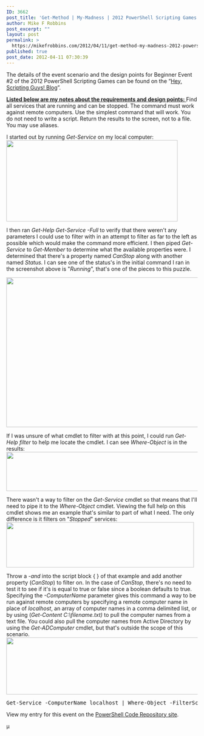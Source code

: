 ```yaml
---
ID: 3662
post_title: 'Get-Method | My-Madness | 2012 PowerShell Scripting Games Beginner Event #2'
author: Mike F Robbins
post_excerpt: ""
layout: post
permalink: >
  https://mikefrobbins.com/2012/04/11/get-method-my-madness-2012-powershell-scripting-games-beginner-event-2/
published: true
post_date: 2012-04-11 07:30:39
---
```

The details of the event scenario and the design points for Beginner Event #2 of the 2012 PowerShell Scripting Games can be found on the “<a href="http://blogs.technet.com/b/heyscriptingguy/archive/2012/04/03/2012-scripting-games-beginner-event-2-find-stoppable-running-services.aspx" target="_blank">Hey, Scripting Guys! Blog</a>”.

<span style="text-decoration: underline;"><strong>Listed below are my notes about the requirements and design points:</strong>
</span>Find all services that are running and can be stopped.
The command must work against remote computers.
Use the simplest command that will work. You do not need to write a script.
Return the results to the screen, not to a file.
You may use aliases.

I started out by running <em>Get-Service</em> on my local computer:
<a href="http://mikefrobbins.com/wp-content/uploads/2012/04/2012sg-be2-0.png"><img class="alignnone size-full wp-image-3703" title="2012sg-be2-0" alt="" src="http://mikefrobbins.com/wp-content/uploads/2012/04/2012sg-be2-0.png" width="451" height="214" /></a>

I then ran <em>Get-Help Get-Service -Full</em> to verify that there weren't any parameters I could use to filter with in an attempt to filter as far to the left as possible which would make the command more efficient. I then piped <em>Get-Service</em> to <em>Get-Member</em> to determine what the available properties were. I determined that there's a property named <em>CanStop</em> along with another named <em>Status</em>. I can see one of the status's in the initial command I ran in the screenshot above is "<em>Running</em>", that's one of the pieces to this puzzle.

<a href="http://mikefrobbins.com/wp-content/uploads/2012/04/2012sg-be2-1.png"><img class="alignnone size-full wp-image-3663" title="2012sg-be2-1" alt="" src="http://mikefrobbins.com/wp-content/uploads/2012/04/2012sg-be2-1.png" width="593" height="394" /></a>

If I was unsure of what cmdlet to filter with at this point, I could run <em>Get-Help *filter*</em> to help me locate the cmdlet. I can see <em>Where-Object</em> is in the results:
<a href="http://mikefrobbins.com/wp-content/uploads/2012/04/2012sg-be2-11.png"><img class="alignnone size-full wp-image-3705" title="2012sg-be2-11" alt="" src="http://mikefrobbins.com/wp-content/uploads/2012/04/2012sg-be2-11.png" width="640" height="103" /></a>

There wasn't a way to filter on the <em>Get-Service</em> cmdlet so that means that I'll need to pipe it to the <em>Where-Object</em> cmdlet. Viewing the full help on this cmdlet shows me an example that's similar to part of what I need. The only difference is it filters on "<em>Stopped</em>" services:
<a href="http://mikefrobbins.com/wp-content/uploads/2012/04/2012sg-be2-12.png"><img class="alignnone size-full wp-image-3706" title="2012sg-be2-12" alt="" src="http://mikefrobbins.com/wp-content/uploads/2012/04/2012sg-be2-12.png" width="494" height="119" /></a>

Throw a <em>-and</em> into the script block { } of that example and add another property (<em>CanStop</em>) to filter on. In the case of <em>CanStop</em>, there's no need to test it to see if it's is equal to true or false since a boolean defaults to true. Specifying the <em>-ComputerName</em> parameter gives this command a way to be run against remote computers by specifying a remote computer name in place of <em>localhost</em>, an array of computer names in a comma delimited list, or by using (<em>Get-Content C:\filename.txt)</em> to pull the computer names from a text file. You could also pull the computer names from Active Directory by using the <em>Get-ADComputer</em> cmdlet, but that's outside the scope of this scenario.
<a href="http://mikefrobbins.com/wp-content/uploads/2012/04/2012sg-be2-2.png"><img class="alignnone size-full wp-image-3664" title="2012sg-be2-2" alt="" src="http://mikefrobbins.com/wp-content/uploads/2012/04/2012sg-be2-2.png" width="640" height="150" /></a>
<pre class="lang:ps decode:true" title="Beginner Category Event #2 of the 2012 Scripting Games">Get-Service -ComputerName localhost | Where-Object -FilterScript {$_.Status -eq 'Running' -and $_.CanStop}</pre>
View my entry for this event on the <a href="http://2012sg.poshcode.org/2569" target="_blank">PowerShell Code Repository site</a>.

µ